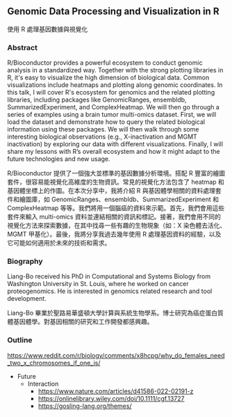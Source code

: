 ## Genomic Data Processing and Visualization in R
使用 R 處理基因數據與視覺化

### Abstract
R/Bioconductor provides a powerful ecosystem to conduct genomic analysis in a standardized way. Together with the strong plotting libraries in R, it's easy to visualize the high dimension of biological data. Common visualizations include heatmaps and plotting along genomic coordinates. In this talk, I will cover R's ecosystem for genomics and the related plotting libraries, including packages like GenomicRanges, ensembldb, SummarizedExperiment, and ComplexHeatmap. We will then go through a series of examples using a brain tumor multi-omics dataset. First, we will load the dataset and demonstrate how to query the related biological information using these packages. We will then walk through some interesting biological observations (e.g., X-inactivation and MGMT inactivation) by exploring our data with different visualizations. Finally, I will share my lessons with R’s overall ecosystem and how it might adapt to the future technologies and new usage.

R/Bioconductor 提供了一個強大並標準的基因數據分析環境。搭配 R 豐富的繪圖套件，很容易能視覺化高維度的生物資訊。常見的視覺化方法包含了 heatmap 和基因體坐標上的作圖。在本次分享中，我將介紹 R 與基因體學相關的資料處理套件和繪圖庫，如 GenomicRanges、ensembldb、SummarizedExperiment 和 ComplexHeatmap 等等。我們將用一個腦癌的資料來示範。首先，我們會用這些套件來輸入 multi-omics 資料並連結相關的資訊和標記。接著，我們會用不同的視覺化方法來探索數據，在其中找尋一些有趣的生物現象（如：X 染色體去活化、MGMT 甲基化）。最後，我將分享我過去幾年使用 R 處理基因資料的經驗，以及它可能如何適用於未來的技術和需求。


### Biography
Liang-Bo received his PhD in Computational and Systems Biology from Washington University in St. Louis, where he worked on cancer proteogenomics. He is interested in genomics related research and tool development.

Liang-Bo 畢業於聖路易華盛頓大學計算與系統生物學系。博士研究為癌症蛋白質體基因體學。對基因相關的研究和工作開發都感興趣。


### Outline

https://www.reddit.com/r/biology/comments/x8hcpg/why_do_females_need_two_x_chromosomes_if_one_is/
- Future
    - Interaction
        - https://www.nature.com/articles/d41586-022-02191-z
        - https://onlinelibrary.wiley.com/doi/10.1111/cgf.13727
        - https://gosling-lang.org/themes/
